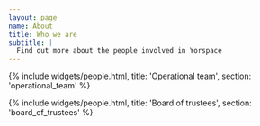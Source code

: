 ```yaml
---
layout: page
name: About
title: Who we are
subtitle: |
  Find out more about the people involved in Yorspace
---
```


{% include widgets/people.html, title: 'Operational team', section: 'operational_team' %}

{% include widgets/people.html, title: 'Board of trustees', section: 'board_of_trustees' %}

